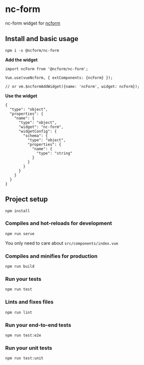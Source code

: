 # nc-form

nc-form widget for [ncform](https://github.com/ncform/ncform)

## Install and basic usage

```
npm i -s @ncform/nc-form
```

**Add the widget**

```
import ncForm from '@ncform/nc-form';

Vue.use(vueNcform, { extComponents: {ncForm} });

// or vm.$ncformAddWidget({name: 'ncForm', widget: ncForm});

```

**Use the widget**

```
{
  "type": "object",
  "properties": {
    "name": {
      "type": "object",
      "widget": "nc-form",
      "widgetConfig": {
        "schema": {
          "type": "object",
          "properties": {
            "name": {
              "type": "string"
            }
          }
        }
      }
    }
  }
}
```

## Project setup
```
npm install
```

### Compiles and hot-reloads for development
```
npm run serve
```

You only need to care about `src/components/index.vue`

### Compiles and minifies for production
```
npm run build
```

### Run your tests
```
npm run test
```

### Lints and fixes files
```
npm run lint
```

### Run your end-to-end tests
```
npm run test:e2e
```

### Run your unit tests
```
npm run test:unit
```
